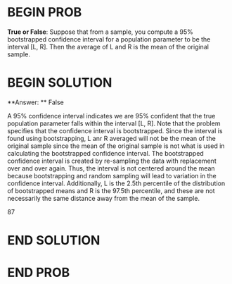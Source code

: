 # BEGIN PROB

**True or False**: Suppose that from a sample, you compute a 95% bootstrapped confidence interval for a population parameter to be the interval [L, R]. Then the average of L and R is the mean of the original sample.

# BEGIN SOLUTION

**Answer: ** False

A 95% confidence interval indicates we are 95% confident that the true population parameter falls within the interval [L, R]. Note that the problem specifies that the confidence interval is bootstrapped. Since the interval is found using bootstrapping, L anr R averaged will not be the mean of the original sample since the mean of the original sample is not what is used in calculating the bootstrapped confidence interval. The bootstrapped confidence interval is created by re-sampling the data with replacement over and over again. Thus, the interval is not centered around the mean because bootstrapping and random sampling will lead to variation in the confidence interval. Additionally, L is the 2.5th percentile of the distribution of bootstrapped means and R is the 97.5th percentile, and these are not necessarily the same distance away from the mean of the sample.

<average>87</average>
# END SOLUTION


# END PROB
